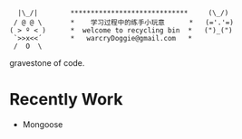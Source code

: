 ```
  |\_/|        *****************************     (\_/)
 / @ @ \       *    学习过程中的练手小玩意      *   (='.'=)
( > º < )      *  welcome to recycling bin  *   (")_(")
 `>>x<<´       *   warcryDoggie@gmail.com   *
 /  O  \       
```

gravestone of code.
# Recently Work
* Mongoose
